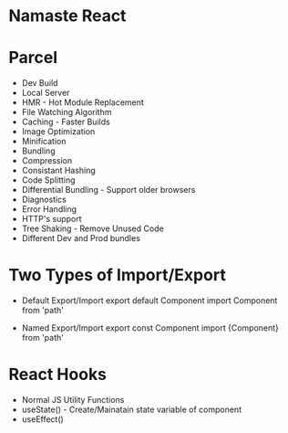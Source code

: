 # Namaste React

# Parcel

- Dev Build
- Local Server
- HMR - Hot Module Replacement
- File Watching Algorithm
- Caching - Faster Builds
- Image Optimization
- Minification
- Bundling
- Compression
- Consistant Hashing
- Code Splitting
- Differential Bundling - Support older browsers
- Diagnostics 
- Error Handling
- HTTP's support
- Tree Shaking - Remove Unused Code
- Different Dev and Prod bundles   


# Two Types of Import/Export

- Default Export/Import
    export default Component
    import Component from 'path'

- Named Export/Import
    export const Component
    import {Component} from 'path'

# React Hooks 

- Normal JS Utility Functions
- useState() - Create/Mainatain state variable of component 
- useEffect()
